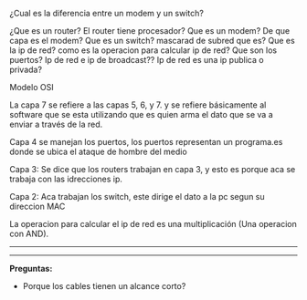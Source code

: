 ¿Cual es la diferencia entre un modem y un switch?

¿Que es un router?
El router tiene procesador?
Que es un modem?
De que capa es el modem?
Que es un switch?
mascarad de subred que es?
Que es la ip de red?
como es la operacion para calcular ip de red?
Que son los puertos?
Ip de red e ip de broadcast??
Ip de red es una ip publica o privada?

Modelo OSI

La capa 7 se refiere a las capas 5, 6, y 7. y se refiere básicamente al software que se esta utilizando que es quien arma el dato que se va a enviar a través de la red.

Capa 4 se manejan los puertos, los puertos representan un programa.es donde se ubica el ataque de hombre del medio

Capa 3: Se dice que los routers trabajan en capa 3, y esto es porque aca se trabaja con las idrecciones ip.

Capa 2: Aca trabajan los switch, este dirige el dato a la pc segun su direccion MAC 

La operacion para calcular el ip de red es una multiplicación (Una operacion con AND).

 ---
 




---
**Preguntas:**
- Porque los cables tienen un alcance corto?
